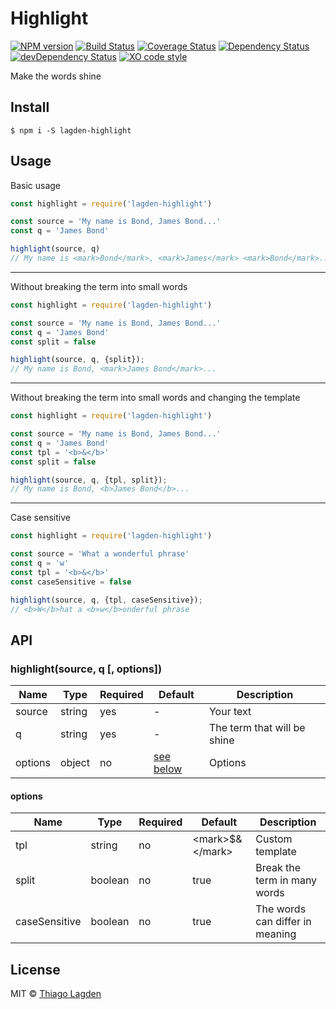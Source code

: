 # Highlight
[![NPM version][npm-img]][npm]
[![Build Status][ci-img]][ci]
[![Coverage Status][coveralls-img]][coveralls]
[![Dependency Status][dep-img]][dep]
[![devDependency Status][devDep-img]][devDep]
[![XO code style][xo-img]][xo]

[npm-img]:       https://img.shields.io/npm/v/lagden-highlight.svg
[npm]:           https://www.npmjs.com/package/lagden-highlight
[ci-img]:        https://travis-ci.org/lagden/highlight.svg
[ci]:            https://travis-ci.org/lagden/highlight
[coveralls-img]: https://coveralls.io/repos/github/lagden/highlight/badge.svg?branch=master
[coveralls]:     https://coveralls.io/github/lagden/highlight?branch=master
[dep-img]:       https://david-dm.org/lagden/highlight.svg
[dep]:           https://david-dm.org/lagden/highlight
[devDep-img]:    https://david-dm.org/lagden/highlight/dev-status.svg
[devDep]:        https://david-dm.org/lagden/highlight#info=devDependencies
[xo-img]:        https://img.shields.io/badge/code_style-XO-5ed9c7.svg
[xo]:            https://github.com/sindresorhus/xo


Make the words shine


## Install

```
$ npm i -S lagden-highlight
```


## Usage

Basic usage

```js
const highlight = require('lagden-highlight')

const source = 'My name is Bond, James Bond...'
const q = 'James Bond'

highlight(source, q)
// My name is <mark>Bond</mark>, <mark>James</mark> <mark>Bond</mark>...
```

---

Without breaking the term into small words

```js
const highlight = require('lagden-highlight')

const source = 'My name is Bond, James Bond...'
const q = 'James Bond'
const split = false

highlight(source, q, {split});
// My name is Bond, <mark>James Bond</mark>...
```

---

Without breaking the term into small words and changing the template

```js
const highlight = require('lagden-highlight')

const source = 'My name is Bond, James Bond...'
const q = 'James Bond'
const tpl = '<b>&</b>'
const split = false

highlight(source, q, {tpl, split});
// My name is Bond, <b>James Bond</b>...
```

---

Case sensitive

```js
const highlight = require('lagden-highlight')

const source = 'What a wonderful phrase'
const q = 'w'
const tpl = '<b>&</b>'
const caseSensitive = false

highlight(source, q, {tpl, caseSensitive});
// <b>W</b>hat a <b>w</b>onderful phrase
```


## API

### highlight(source, q \[, options\])

Name        | Type      | Required | Default                         | Description
----------- | --------- | -------- | ------------------------------- | ------------
source      | string    | yes      | -                               | Your text
q           | string    | yes      | -                               | The term that will be shine
options     | object    | no       | [see below](#options)           | Options


#### options

Name          | Type      | Required | Default                         | Description
-----------   | --------- | -------- | ------------------------------- | ------------
tpl           | string    | no       | \<mark\>$\&\</mark\>            | Custom template
split         | boolean   | no       | true                            | Break the term in many words
caseSensitive | boolean   | no       | true                            | The words can differ in meaning


## License

MIT © [Thiago Lagden](http://lagden.in)
